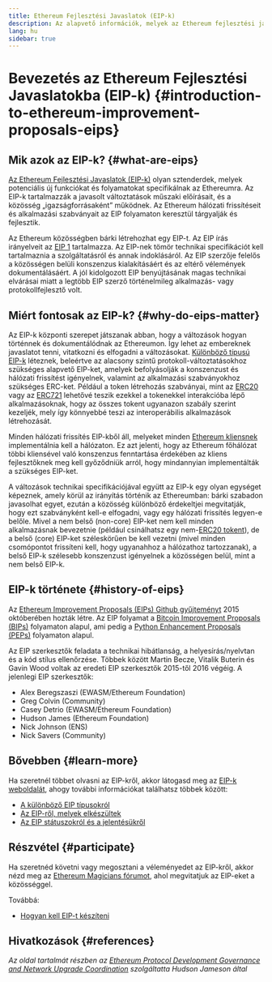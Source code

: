 ```yaml
---
title: Ethereum Fejlesztési Javaslatok (EIP-k)
description: Az alapvető információk, melyek az Ethereum fejlesztési javaslatok (EIP-k) megértéséhez szükségesek.
lang: hu
sidebar: true
---
```


# Bevezetés az Ethereum Fejlesztési Javaslatokba (EIP-k) {#introduction-to-ethereum-improvement-proposals-eips}

## Mik azok az EIP-k? {#what-are-eips}

[Az Ethereum Fejlesztési Javaslatok (EIP-k)](https://eips.ethereum.org/) olyan sztenderdek, melyek potenciális új funkciókat és folyamatokat specifikálnak az Ethereumra. Az EIP-k tartalmazzák a javasolt változtatások műszaki előírásait, és a közösség „igazságforrásaként” működnek. Az Ethereum hálózati frissítéseit és alkalmazási szabványait az EIP folyamaton keresztül tárgyalják és fejlesztik.

Az Ethereum közösségben bárki létrehozhat egy EIP-t. Az EIP írás irányelveit az [EIP 1](https://eips.ethereum.org/EIPS/eip-1) tartalmazza. Az EIP-nek tömör technikai specifikációt kell tartalmaznia a szolgáltatásról és annak indoklásáról. Az EIP szerzője felelős a közösségen belüli konszenzus kialakításáért és az eltérő vélemények dokumentálásáért. A jól kidolgozott EIP benyújtásának magas technikai elvárásai miatt a legtöbb EIP szerző történelmileg alkalmazás- vagy protokollfejlesztő volt.

## Miért fontosak az EIP-k? {#why-do-eips-matter}

Az EIP-k központi szerepet játszanak abban, hogy a változások hogyan történnek és dokumentálódnak az Ethereumon. Így lehet az embereknek javaslatot tenni, vitatkozni és elfogadni a változásokat. [Különböző típusú EIP-k](https://github.com/ethereum/EIPs/blob/master/EIPS/eip-1.md#eip-types) léteznek, beleértve az alacsony szintű protokoll-változtatásokhoz szükséges alapvető EIP-ket, amelyek befolyásolják a konszenzust és hálózati frissítést igényelnek, valamint az alkalmazási szabványokhoz szükséges ERC-ket. Például a token létrehozás szabványai, mint az [ERC20](https://eips.ethereum.org/EIPS/eip-20) vagy az [ERC721](https://eips.ethereum.org/EIPS/eip-721) lehetővé teszik ezekkel a tokenekkel interakcióba lépő alkalmazásoknak, hogy az összes tokent ugyanazon szabály szerint kezeljék, mely így könnyebbé teszi az interoperábilis alkalmazások létrehozását.

Minden hálózati frissítés EIP-kből áll, melyeket minden [Ethereum kliensnek](/en/learn/#clients-and-nodes) implementálnia kell a hálózaton. Ez azt jelenti, hogy az Ethereum főhálózat többi kliensével való konszenzus fenntartása érdekében az kliens fejlesztőknek meg kell győződniük arról, hogy mindannyian implementálták a szükséges EIP-ket.

A változások technikai specifikációjával együtt az EIP-k egy olyan egységet képeznek, amely körül az irányítás történik az Ethereumban: bárki szabadon javasolhat egyet, ezután a közösség különböző érdekeltjei megvitatják, hogy ezt szabványként kell-e elfogadni, vagy egy hálózati frissítés legyen-e belőle. Mivel a nem belső (non-core) EIP-ket nem kell minden alkalmazásnak bevezetnie (például csinálhatsz egy nem-[ERC20 tokent](https://eips.ethereum.org/EIPS/eip-20)), de a belső (core) EIP-ket széleskörűen be kell vezetni (mivel minden csomópontot frissíteni kell, hogy ugyanahhoz a hálózathoz tartozzanak), a belső EIP-k szélesebb konszenzust igényelnek a közösségen belül, mint a nem belső EIP-k.

## EIP-k története {#history-of-eips}

Az [Ethereum Improvement Proposals (EIPs) Github gyűjteményt](https://github.com/ethereum/EIPs) 2015 októberében hozták létre. Az EIP folyamat a [Bitcoin Improvement Proposals (BIPs)](https://github.com/bitcoin/bips) folyamaton alapul, ami pedig a [Python Enhancement Proposals (PEPs)](https://www.python.org/dev/peps/) folyamaton alapul.

Az EIP szerkesztők feladata a technikai hibátlanság, a helyesírás/nyelvtan és a kód stílus ellenőrzése. Többek között Martin Becze, Vitalik Buterin és Gavin Wood voltak az eredeti EIP szerkesztők 2015-től 2016 végéig. A jelenlegi EIP szerkesztők:

- Alex Beregszaszi (EWASM/Ethereum Foundation)
- Greg Colvin (Community)
- Casey Detrio (EWASM/Ethereum Foundation)
- Hudson James (Ethereum Foundation)
- Nick Johnson (ENS)
- Nick Savers (Community)

## Bővebben {#learn-more}

Ha szeretnél többet olvasni az EIP-kről, akkor látogasd meg az [EIP-k weboldalát](https://eips.ethereum.org/), ahogy további információkat találhatsz többek között:

- [A különböző EIP típusokról](https://eips.ethereum.org/)
- [Az EIP-ről, melyek elkészültek](https://eips.ethereum.org/all)
- [Az EIP státuszokról és a jelentésükről](https://eips.ethereum.org/)

## Részvétel {#participate}

Ha szeretnéd követni vagy megosztani a véleményedet az EIP-kről, akkor nézd meg az [Ethereum Magicians fórumot](https://ethereum-magicians.org/), ahol megvitatjuk az EIP-eket a közösséggel.

Továbbá:

- [Hogyan kell EIP-t készíteni](https://eips.ethereum.org/EIPS/eip-1)

## Hivatkozások {#references}

<cite class="citation">

Az oldal tartalmát részben az [Ethereum Protocol Development Governance and Network Upgrade Coordination](https://hudsonjameson.com/2020-03-23-ethereum-protocol-development-governance-and-network-upgrade-coordination/) szolgáltatta Hudson Jameson által

</cite>
